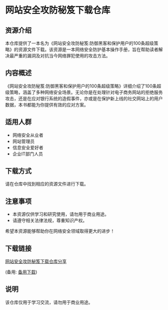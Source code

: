 # 网站安全攻防秘笈下载仓库

## 资源介绍

本仓库提供了一本名为《网站安全攻防秘笈:防御黑客和保护用户的100条超级策略》的资源文件下载。该资源是一本网络安全防护基本操作手册，旨在帮助读者解决最严重的漏洞及对抗当今网络罪犯使用的攻击方法。

## 内容概述

《网站安全攻防秘笈:防御黑客和保护用户的100条超级策略》详细介绍了100条超级策略，涵盖了多种网络安全场景。无论你是在处理针对电子商务网站的拒绝服务攻击，还是在应对银行系统的造假事件，亦或是在保护新上线的社交网站上的用户数据，本书都能为你提供有效的应对方案。

## 适用人群

- 网络安全从业者
- 网站管理员
- 信息安全爱好者
- 企业IT部门人员

## 下载方式

请在仓库中找到相应的资源文件进行下载。

## 注意事项

- 本资源仅供学习和研究使用，请勿用于商业用途。
- 请遵守相关法律法规，尊重知识产权。

希望本资源能够帮助你在网络安全领域取得更大的进步！

## 下载链接
[网站安全攻防秘笈下载仓库分享](https://pan.quark.cn/s/b1d6690437e8) 

(备用: [备用下载](https://pan.baidu.com/s/17WmNiK5nxmxAJNOjY5f49g?pwd=1234))

## 说明

该仓库仅用于学习交流，请勿用于商业用途。
